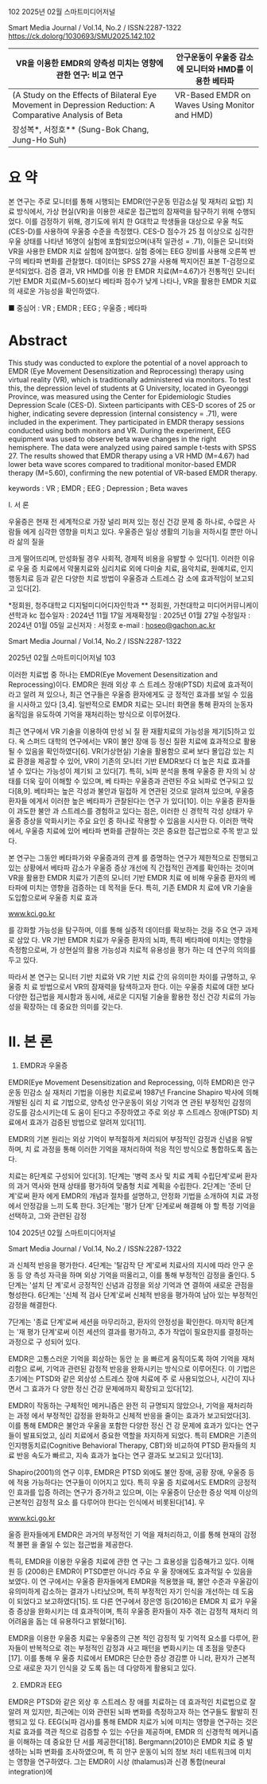 102 2025년 02월 스마트미디어저널

Smart Media Journal / Vol.14, No.2 / ISSN:2287-1322
https://ck.dolorg/1030693/SMU2025.142.102

| VR을 이용한 EMDR의 양측성 미치는 영향에 관한 연구: 비교 연구 | 안구운동이 우울증 감소에 모니터와 HMD를 이용한 베타파 |
| --- | --- |
| (A Study on the Effects of Bilateral Eye Movement in Depression Reduction: A Comparative Analysis of Beta | VR-Based EMDR on Waves Using Monitor and HMD) |
| 장성복*, 서정호** (Sung-Bok Chang, Jung-Ho Suh) |  |


# 요 약

본 연구는 주로 모니터를 통해 시행되는 EMDR(안구운동 민감소실 및 재처리 요법) 치료 방식에서, 가상
현실(VR)을 이용한 새로운 접근법의 잠재력을 탐구하기 위해 수행되었다. 이를 검정하기 위해, 경기도에 위치
한 G대학교 학생들을 대상으로 우울 척도(CES-D)를 사용하여 우울증 수준을 측정했다. CES-D 점수가 25
점 이상으로 심각한 우울 상태를 나타낸 16명이 실험에 포함되었으며(내적 일관성 = .71), 이들은 모니터와
VR을 사용한 EMDR 치료 실험에 참여했다. 실험 중에는 EEG 장비를 사용해 오른쪽 반구의 베타파 변화를
관찰했다. 데이터는 SPSS 27을 사용해 짝지어진 표본 T-검정으로 분석되었다. 검증 결과, VR HMD를 이용
한 EMDR 치료(M=4.67)가 전통적인 모니터 기반 EMDR 치료(M=5.60)보다 베타파 점수가 낮게 나타나,
VR을 활용한 EMDR 치료의 새로운 가능성을 확인하였다.

■ 중심어 : VR ; EMDR ; EEG ; 우울증 ; 베타파

# Abstract

This study was conducted to explore the potential of a novel approach to EMDR (Eye
Movement Desensitization and Reprocessing) therapy using virtual reality (VR), which is
traditionally administered via monitors. To test this, the depression level of students at G
University, located in Gyeonggi Province, was measured using the Center for Epidemiologic
Studies Depression Scale (CES-D). Sixteen participants with CES-D scores of 25 or higher,
indicating severe depression (internal consistency = .71), were included in the experiment.
They participated in EMDR therapy sessions conducted using both monitors and VR. During
the experiment, EEG equipment was used to observe beta wave changes in the right
hemisphere. The data were analyzed using paired sample t-tests with SPSS 27. The results
showed that EMDR therapy using a VR HMD (M=4.67) had lower beta wave scores compared
to traditional monitor-based EMDR therapy (M=5.60), confirming the new potential of
VR-based EMDR therapy.

keywords : VR ; EMDR ; EEG ; Depression ; Beta waves

I. 서 론

우울증은 현재 전 세계적으로 가장 널리 퍼져
있는 정신 건강 문제 중 하나로, 수많은 사람들
에게 심각한 영향을 미치고 있다. 우울증은 일상
생활의 기능을 저하시킬 뿐만 아니라 삶의 질을

크게 떨어뜨리며, 만성화될 경우 사회적, 경제적
비용을 유발할 수 있다[1]. 이러한 이유로 우울
증 치료에서 약물치료와 심리치료 외에 다미술
치료, 음악치료, 원예치료, 인지행동치료 등과
같은 다양한 치료 방법이 우울증과 스트레스 감
소에 효과적임이 보고되고 있다[2].

*정회원, 청주대학교 디지털미디어디자인학과
** 정회원, 가천대학교 미디어커뮤니케이션학과 kc
접수일자 : 2024년 11월 17일 게재확정일 : 2025년 01월 27일
수정일자 : 2024년 01월 05일 교신저자 : 서정호 e-mail : hoseo@gachon.ac.kr

Smart Media Journal / Vol.14, No.2 / ISSN:2287-1322

2025년 02월 스마트미디어저널 103

이러한 치료법 중 하나는 EMDR(Eye
Movement Desensitization and
Reprocessing)이다. EMDR은 원래 외상 후 스
트레스 장애(PTSD) 치료에 효과적이라고 알려
져 있으나, 최근 연구들은 우울증 환자에게도 긍
정적인 효과를 보일 수 있음을 시사하고 있다
[3,4]. 일반적으로 EMDR 치료는 모니터 화면을
통해 환자의 눈동자 움직임을 유도하여 기억을
재처리하는 방식으로 이루어졌다.

최근 연구에서 VR 기술을 이용하여 만성 뇌 질
환 재활치료의 가능성을 제기[5]하고 있다. 옥
스퍼드 대학의 연구에서는 VR이 불안 장애 등
정신 질환 치료에 효과적으로 활용될 수 있음을
확인하였다[6]. VR(가상현실) 기술을 활용함으
로써 보다 몰입감 있는 치료 환경을 제공할 수
있어, VR이 기존의 모니터 기반 EMDR보다 더
높은 치료 효과를 낼 수 있다는 가능성이 제기되
고 있다[7]. 특히, 뇌파 분석을 통해 우울증 환
자의 뇌 상태를 더욱 깊이 이해할 수 있으며, 베
타파는 우울증과 관련된 주요 뇌파로 연구되고
있다[8,9]. 베타파는 높은 각성과 불안과 밀접하
게 연관된 것으로 알려져 있으며, 우울증 환자들
에게서 이러한 높은 베타파가 관찰된다는 연구
가 있다[10]. 이는 우울증 환자들이 과도한 불안
과 스트레스를 경험하고 있다는 점은, 이러한 신
경학적 각성 상태가 우울증 증상을 악화시키는
주요 요인 중 하나로 작용할 수 있음을 시사한
다. 이러한 맥락에서, 우울증 치료에 있어 베타파
변화를 관찰하는 것은 중요한 접근법으로 주목
받고 있다.

본 연구는 그동안 베타파가와 우울증과의 관계
를 증명하는 연구가 제한적으로 진행되고 있는
상황에서 베타파 감소가 우울증 증상 개선에 직
간접적인 관계를 확인하는 것이며 VR을 활용한
EMDR 치료가 기존의 모니터 기반 EMDR 치료
에 비해 우울증 환자의 베타파에 미치는 영향을
검증하는 데 목적을 둔다. 특히, 기존 EMDR 치
료에 VR 기술을 도입함으로써 우울증 치료 효과

www.kci.go.kr

를 강화할 가능성을 탐구하며, 이를 통해 실증적
데이터를 확보하는 것을 주요 연구 과제로 삼았
다. VR 기반 EMDR 치료가 우울증 환자의 뇌파,
특히 베타파에 미치는 영향을 측정함으로써, 가
상현실의 활용 가능성과 치료적 유용성을 평가
하는 데 연구의 의의를 두고 있다.

따라서 본 연구는 모니터 기반 치료와 VR 기반
치료 간의 유의미한 차이를 규명하고, 우울증 치
료 방법으로서 VR의 잠재력을 탐색하고자 한다.
이는 우울증 치료에 대한 보다 다양한 접근법을
제시함과 동시에, 새로운 디지털 기술을 활용한
정신 건강 치료의 가능성을 확장하는 데 중요한
의미를 갖는다.

# II. 본 론

1. EMDR과 우울증

EMDR(Eye Movement Desensitization and
Reprocessing, 이하 EMDR)은 안구운동 민감소
실 재처리 기법을 이용한 치료로써 1987년
Francine Shapiro 박사에 의해 개발된 심리 치
료 기법으로, 양측성 안구운동이 외상 기억과 연
관된 부정적인 감정의 강도를 감소시키는데 도
움이 된다고 주장하였고 주로 외상 후 스트레스
장애(PTSD) 치료에서 효과가 검증된 방법으로
알려져 있다[11].

EMDR의 기본 원리는 외상 기억이 부적절하게
처리되어 부정적인 감정과 신념을 유발하며, 치
료 과정을 통해 이러한 기억을 재처리하여 적응
적인 방식으로 통합하도록 돕는다.

치료는 8단계로 구성되어 있다[3]. 1단계는
'병력 조사 및 치료 계획 수립단계'로써 환자의
과거 역사와 현재 상태를 평가하여 맞춤형 치료
계획을 수립한다. 2단계는 '준비 단계'로써 환자
에게 EMDR의 개념과 절차를 설명하고, 안정화
기법을 소개하여 치료 과정에서 안정감을 느끼
도록 한다. 3단계는 '평가 단계' 단계로써 해결해
야 할 특정 기억을 선택하고, 그와 관련된 감정

104 2025년 02월 스마트미디어저널

Smart Media Journal / Vol.14, No.2 / ISSN:2287-1322

과 신체적 반응을 평가한다. 4단계는 '탈감작 단
계'로써 치료사의 지시에 따라 안구 운동 등 양
측성 자극을 하며 외상 기억을 떠올리고, 이를
통해 부정적인 감정을 줄인다. 5단계는 '설치 단
계'로서 긍정적인 신념과 감정을 외상 기억과 연
결하여 새로운 관점을 형성한다. 6단계는 '신체
적 검사 단계'로써 신체적 반응을 평가하여 남아
있는 부정적인 감정을 해결한다.

7단계는 '종료 단계'로써 세션을 마무리하고,
환자의 안정성을 확인한다. 마지막 8단계는 '재
평가 단계'로써 이전 세션의 결과를 평가하고,
추가 작업이 필요한지를 결정하는 과정으로 구
성되어 있다.

EMDR은 고통스러운 기억을 회상하는 동안 눈
을 빠르게 움직이도록 하여 기억을 재처리함으
로써, 기억과 관련된 감정적 반응을 완화시키는
방식으로 이루어진다. 이 기법은 초기에는
PTSD와 같은 외상성 스트레스 장애 치료에 주
로 사용되었으나, 시간이 지나면서 그 효과가 다
양한 정신 건강 문제에까지 확장되고 있다[12].

EMDR이 작동하는 구체적인 메커니즘은 완전
히 규명되지 않았으나, 기억을 재처리하는 과정
에서 부정적인 감정을 완화하고 신체적 반응을
줄이는 효과가 보고되었다[3]. 이를 통해
EMDR은 불안과 우울을 포함한 다양한 정신 건
강 문제에 효과가 있다는 연구들이 발표되었고,
심리 치료에서 중요한 역할을 차지하게 되었다.
특히 EMDR은 기존의 인지행동치료(Cognitive
Behavioral Therapy, CBT)와 비교하여 PTSD
환자들의 치료 반응 속도가 빠르고, 지속 효과가
높다는 연구 결과도 보고되고 있다[13].

Shapiro(2001)의 연구 이후, EMDR은 PTSD
외에도 불안 장애, 공황 장애, 우울증 등에 적용
가능하다는 연구들이 이어지고 있다. 특히 우울
증 치료에서도 EMDR의 긍정적인 효과를 입증
하려는 연구가 증가하고 있으며, 이는 우울증이
단순한 증상 억제 이상의 근본적인 감정적 요소
를 다루어야 한다는 인식에서 비롯된다[14]. 우

www.kci.go.kr

울증 환자들에게 EMDR은 과거의 부정적인 기
억을 재처리하고, 이를 통해 현재의 감정적 불편
을 줄일 수 있는 접근법을 제공한다.

특히, EMDR을 이용한 우울증 치료에 관한 연
구는 그 효용성을 입증해가고 있다. 이해원 등
(2008)은 EMDR이 PTSD뿐만 아니라 주요 우
울 장애에도 효과적일 수 있음을 보였다. 이 연
구에서는 우울증 환자들에게 EMDR을 적용했을
때, 불안 수준과 우울감이 유의미하게 감소하는
결과가 나타났으며, 특히 부정적인 자기 인식을
개선하는 데 도움이 되었다고 보고하였다[15].
또 다른 연구에서 장은영 등(2016)은 EMDR 치
료가 우울증 증상을 완화시키는 데 효과적이며,
특히 우울증 환자들이 자주 겪는 감정적 재처리
의 어려움을 돕는 데 유용하다고 밝혔다[16].

EMDR을 이용한 우울증 치료는 우울증의 근본
적인 감정적 및 기억적 요소를 다루어, 환자들이
반복적으로 겪는 부정적인 감정과 사고 패턴을
변화시키는 데 초점을 맞춘다[17]. 이를 통해 우
울증 치료에서 EMDR은 단순한 증상 경감뿐 아
니라, 환자가 근본적으로 새로운 자기 인식을 갖
도록 돕는 데 다양하게 활용되고 있다.

2. EMDR과 EEG

EMDR은 PTSD와 같은 외상 후 스트레스 장
애를 치료하는 데 효과적인 치료법으로 잘 알려
져 있지만, 최근에는 이와 관련된 뇌파 변화를
측정하고자 하는 연구들도 활발히 진행되고 있
다. EEG(뇌파 검사)를 통해 EMDR 치료가 뇌에
미치는 영향을 연구하는 것은 치료 효과를 객관
적으로 검증할 수 있는 수단을 제공하며, EMDR
의 신경학적 메커니즘을 이해하는 데 중요한 단
서를 제공한다[18]. Bergmann(2010)은 EMDR
치료 중 발생하는 뇌파 변화를 조사하였으며, 특
히 안구 운동이 뇌의 정보 처리 네트워크에 미치
는 영향을 연구하였다. 그는 EMDR이 시상
(thalamus)과 신경 통합(neural integration)에